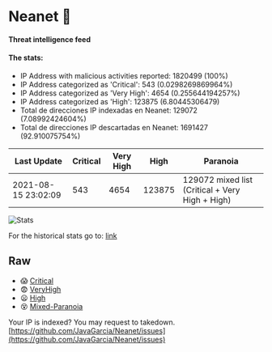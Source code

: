 # Neanet :hocho:
#### Threat intelligence feed
#### The stats:

- IP Address with malicious activities reported: 1820499 (100%)
- IP Address categorized as 'Critical':  543 (0.0298269869964%)
- IP Address categorized as 'Very High':  4654 (0.255644194257%)
- IP Address categorized as 'High':  123875 (6.80445306479)
- Total de direcciones IP indexadas en Neanet:  129072 (7.08992424604%)
- Total de direcciones IP descartadas en Neanet:  1691427 (92.910075754%)

| Last Update | Critical | Very High | High | Paranoia |
| --- | --- | --- | --- | --- |
| 2021-08-15 23:02:09 | 543 | 4654 | 123875 | 129072 mixed list (Critical + Very High + High)|

![Stats](https://docs.google.com/spreadsheets/d/e/2PACX-1vSnaNMIXVabIpDJjufMlzH7poXnshF3mgd8Is1g9ytUEzVsP5my4Trn8f-xkoLLQ38xpL3HtmUexLo6/pubchart?oid=501124687&format=image)

For the historical stats go to: [link](/stats.csv)
## Raw
- :scream: [Critical](https://raw.githubusercontent.com/JavaGarcia/Neanet/master/blacklists/neanet_critical.txt)
- :fearful: [VeryHigh](https://raw.githubusercontent.com/JavaGarcia/Neanet/master/blacklists/neanet_veryHigh.txtt)
- :frowning: [High](https://raw.githubusercontent.com/JavaGarcia/Neanet/master/blacklists/neanet_high.txt)
- :dizzy_face: [Mixed-Paranoia](https://raw.githubusercontent.com/JavaGarcia/Neanet/master/blacklists/neanet_all.txt)


Your IP is indexed? You may request to takedown. [https://github.com/JavaGarcia/Neanet/issues](https://github.com/JavaGarcia/Neanet/issues)



























































































































































































































































































































































































































































































































































































































































































































































































































































































































































































































































































































































































































































































































































































































































































































































































































































































































































































































































































































































































































































































































































































































































































































































































































































































































































































































































































































































































































































































































































































































































































































































































































































































































































































































































































































































































































































































































































































































































































































































































































































































































































































































































































































































































































































































































































































































































































































































































































































































































































































































































































































































































































































































































































































































































































































































































































































































































































































































































































































































































































































































































































































































































































































































































































































































































































































































































































































































































































































































































































































































































































































































































































































































































































































































































































































































































































































































































































































































































































































































































































































































































































































































































































































































































